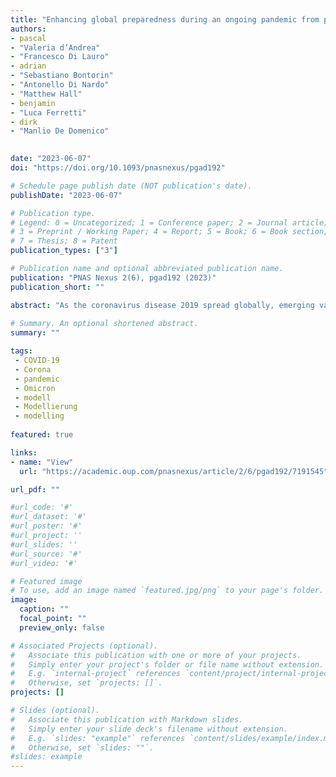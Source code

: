 ```yaml
---
title: "Enhancing global preparedness during an ongoing pandemic from partial and noisy data"
authors:
- pascal
- "Valeria d’Andrea"   
- "Francesco Di Lauro"
- adrian
- "Sebastiano Bontorin"
- "Antonello Di Nardo"
- "Matthew Hall"
- benjamin
- "Luca Ferretti"
- dirk 
- "Manlio De Domenico"
  

date: "2023-06-07"
doi: "https://doi.org/10.1093/pnasnexus/pgad192"

# Schedule page publish date (NOT publication's date).
publishDate: "2023-06-07"

# Publication type.
# Legend: 0 = Uncategorized; 1 = Conference paper; 2 = Journal article;
# 3 = Preprint / Working Paper; 4 = Report; 5 = Book; 6 = Book section;
# 7 = Thesis; 8 = Patent
publication_types: ["3"]

# Publication name and optional abbreviated publication name.
publication: "PNAS Nexus 2(6), pgad192 (2023)"
publication_short: ""

abstract: "As the coronavirus disease 2019 spread globally, emerging variants such as B.1.1.529 quickly became dominant worldwide. Sustained community transmission favors the proliferation of mutated sub-lineages with pandemic potential, due to cross-national mobility flows, which are responsible for consecutive cases surge worldwide. We show that, in the early stages of an emerging variant, integrating data from national genomic surveillance and global human mobility with large-scale epidemic modeling allows to quantify its pandemic potential, providing quantifiable indicators for pro-active policy interventions. We validate our framework on worldwide spreading variants and gain insights about the pandemic potential of BA.5, BA.2.75, and other sub- and lineages. We combine the different sources of information in a simple estimate of the pandemic delay and show that only in combination, the pandemic potentials of the lineages are correctly assessed relative to each other. Compared to a country-level epidemic intelligence, our scalable integrated approach, that is pandemic intelligence, permits to enhance global preparedness to contrast the pandemic of respiratory pathogens such as SARS-CoV-2."
          
# Summary. An optional shortened abstract.
summary: ""

tags:
 - COVID-19
 - Corona
 - pandemic
 - Omicron
 - modell
 - Modellierung
 - modelling
 
featured: true

links:
- name: "View"
  url: "https://academic.oup.com/pnasnexus/article/2/6/pgad192/7191545"

url_pdf: ""

#url_code: '#'
#url_dataset: '#'
#url_poster: '#'
#url_project: ''
#url_slides: ''
#url_source: '#'
#url_video: '#'

# Featured image
# To use, add an image named `featured.jpg/png` to your page's folder. 
image:
  caption: ""
  focal_point: ""
  preview_only: false

# Associated Projects (optional).
#   Associate this publication with one or more of your projects.
#   Simply enter your project's folder or file name without extension.
#   E.g. `internal-project` references `content/project/internal-project/index.md`.
#   Otherwise, set `projects: []`.
projects: []

# Slides (optional).
#   Associate this publication with Markdown slides.
#   Simply enter your slide deck's filename without extension.
#   E.g. `slides: "example"` references `content/slides/example/index.md`.
#   Otherwise, set `slides: ""`.
#slides: example
---
```

